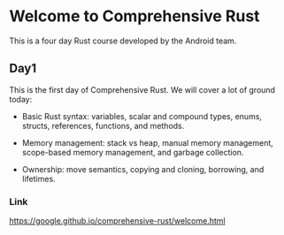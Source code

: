 # Welcome to Comprehensive Rust
This is a four day Rust course developed by the Android team.

## Day1

This is the first day of Comprehensive Rust. We will cover a lot of ground today:
- Basic Rust syntax: variables, scalar and compound types, enums, structs, references, functions, and methods.

- Memory management: stack vs heap, manual memory management, scope-based memory management, and garbage collection.

- Ownership: move semantics, copying and cloning, borrowing, and lifetimes.








### Link
https://google.github.io/comprehensive-rust/welcome.html
